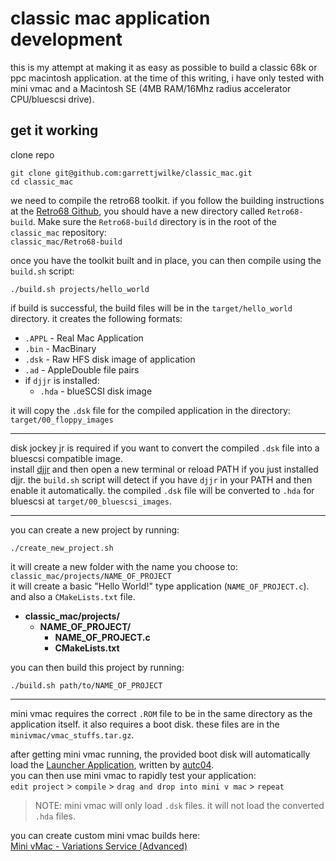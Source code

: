 # classic mac application development
this is my attempt at making it as easy as possible to build a classic 68k or ppc macintosh application. at the time of this writing, i have only tested with mini vmac and a Macintosh SE (4MB RAM/16Mhz radius accelerator CPU/bluescsi drive).

## get it working

clone repo

```
git clone git@github.com:garrettjwilke/classic_mac.git
cd classic_mac
```

we need to compile the retro68 toolkit. if you follow the building instructions at the [Retro68 Github](https://github.com/autc04/Retro68), you should have a new directory called `Retro68-build`. Make sure the `Retro68-build` directory is in the root of the `classic_mac` repository:<br>
`classic_mac/Retro68-build`

once you have the toolkit built and in place, you can then compile using the `build.sh` script:
```
./build.sh projects/hello_world
```

if build is successful, the build files will be in the `target/hello_world` directory. it creates the following formats:
* `.APPL` - Real Mac Application
* `.bin`  - MacBinary
* `.dsk`  - Raw HFS disk image of application
* `.ad`   - AppleDouble file pairs
* if `djjr` is installed:
  * `.hda`  - blueSCSI disk image

it will copy the `.dsk` file for the compiled application in the directory:<br>
`target/00_floppy_images`

---

disk jockey jr is required if you want to convert the compiled `.dsk` file into a bluescsi compatible image.<br>
install [djjr](https://diskjockey.onegeekarmy.eu/djjr/) and then open a new terminal or reload PATH if you just installed djjr.
the `build.sh` script will detect if you have `djjr` in your PATH and then enable it automatically. the compiled `.dsk` file will be converted to `.hda` for bluescsi at `target/00_bluescsi_images`.

---

you can create a new project by running:
```
./create_new_project.sh
```
it will create a new folder with the name you choose to:
`classic_mac/projects/NAME_OF_PROJECT`<br>
it will create a basic "Hello World!" type application (`NAME_OF_PROJECT.c`).<br>
and also a `CMakeLists.txt` file.

* **classic_mac/projects/**
  * **NAME_OF_PROJECT/**
    * **NAME_OF_PROJECT.c**
    * **CMakeLists.txt**

you can then build this project by running:
```
./build.sh path/to/NAME_OF_PROJECT
```

---

mini vmac requires the correct `.ROM` file to be in the same directory as the application itself. it also requires a boot disk. these files are in the `minivmac/vmac_stuffs.tar.gz`.

after getting mini vmac running, the provided boot disk will automatically load the [Launcher Application](https://github.com/autc04/Retro68/tree/master/Samples/Launcher), written by [autc04](https://github.com/autc04/Retro68).<br>
you can then use mini vmac to rapidly test your application:<br>
`edit project` > `compile` > `drag and drop into mini v mac` > `repeat`

>NOTE: mini vmac will only load `.dsk` files. it will not load the converted `.hda` files.

you can create custom mini vmac builds here:<br>
[Mini vMac - Variations Service (Advanced)](https://www.gryphel.com/c/minivmac/vara_srv.html)
